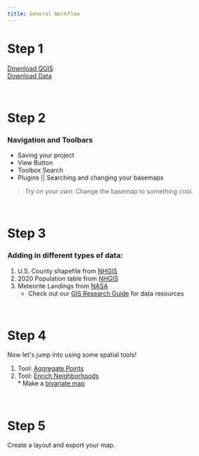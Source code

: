 ```yaml
---
title: General Workflow
---
```


# **Step 1** <br>
[Download QGIS](https://qgis.org/en/site/forusers/download.html) <br>
[Download Data]() <br>

<br>

# **Step 2** <br>
### Navigation and Toolbars <br>
* Saving your project <br>
* View Button <br>
* Toolbox Search <br>
* Plugins || Searching and changing your basemaps <br>

> *Try on your own:* Change the basemap to something cool.

<br>

# **Step 3** <br>
### Adding in different types of data:
1. U.S. County shapefile from [NHGIS](https://www.nhgis.org/)
2. 2020 Population table from [NHGIS](https://www.nhgis.org/)
3. Meteorite Landings from [NASA](https://data.nasa.gov/Space-Science/Meteorite-Landings/gh4g-9sfh) <br>
     * Check out our [GIS Research Guide](https://libguides.northwestern.edu/gis) for data resources <br> 

<br> 

# **Step 4** <br>
Now let's jump into using some spatial tools! <br>
1. Tool: [Aggregate Points](https://doc.arcgis.com/en/arcgis-online/analyze/aggregate-points.htm) <br>
2. Tool: [Enrich Neighborhoods](https://pro.arcgis.com/en/pro-app/latest/tool-reference/analysis/enrich.htm) <br>
       * Make a [bivariate map](https://www.esri.com/arcgis-blog/products/arcgis-living-atlas/mapping/multivariate-maps-what-are-they-and-how-can-i-make-them-in-arcgis/)

<br> 

# **Step 5** <br>
Create a layout and export your map.

